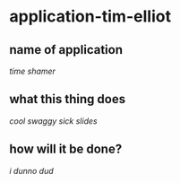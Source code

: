 # application-tim-elliot

## name of application
*time shamer*
## what this thing does
*cool swaggy sick slides*

## how will it be done?
*i dunno dud*
